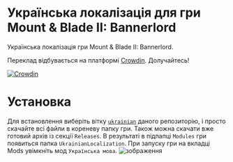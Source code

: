 # Українська локалізація для гри Mount & Blade II: Bannerlord
Українська локалізація гри Mount &amp; Blade II: Bannerlord.

Переклад відбувається на платформі [Crowdin](https://crowdin.com/project/mount-blade-ii-bannerlord-ua). Долучайтесь!

[![Crowdin](https://badges.crowdin.net/mount-blade-ii-bannerlord-ua/localized.svg)](https://crowdin.com/project/mount-blade-ii-bannerlord-ua)
# Установка
Для встановлення виберіть вітку [`ukrainian`](https://github.com/vingul/MnB2-Bannerlord-UA/tree/ukrainian) даного репозиторію, і просто скачайте всі файли в кореневу папку гри. Також можна скачати вже готовий архів із секції `Releases`. В результаті в підпапці `Modules` гри появиться папка `UkrainianLocalization`. При запуску гри на вкладці Mods увімкніть мод `Українська мова`.
![зображення](https://github.com/vingul/MnB2-Bannerlord-UA/assets/146436573/69522133-c714-4756-9a44-6288bc165d10)
